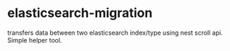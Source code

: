 # elasticsearch-migration

transfers data between two elasticsearch index/type using nest scroll api. Simple helper tool.
